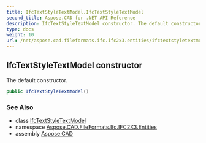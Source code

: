 ```yaml
---
title: IfcTextStyleTextModel.IfcTextStyleTextModel
second_title: Aspose.CAD for .NET API Reference
description: IfcTextStyleTextModel constructor. The default constructor
type: docs
weight: 10
url: /net/aspose.cad.fileformats.ifc.ifc2x3.entities/ifctextstyletextmodel/ifctextstyletextmodel/
---
```

## IfcTextStyleTextModel constructor

The default constructor.

```csharp
public IfcTextStyleTextModel()
```

### See Also

* class [IfcTextStyleTextModel](../)
* namespace [Aspose.CAD.FileFormats.Ifc.IFC2X3.Entities](../../ifctextstyletextmodel/)
* assembly [Aspose.CAD](../../../)


